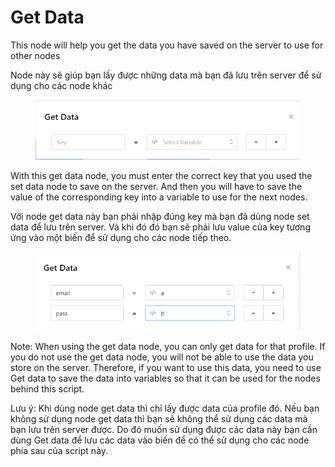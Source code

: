 # Get Data

This node will help you get the data you have saved on the server to use for other nodes

Node này sẽ giúp bạn lấy được những data mà bạn đã lưu trên server để sử dụng cho các node khác

<figure><img src="../../.gitbook/assets/Get data.jpg" alt=""><figcaption></figcaption></figure>

With this get data node, you must enter the correct key that you used the set data node to save on the server. And then you will have to save the value of the corresponding key into a variable to use for the next nodes.

Với node get data này bạn phải nhập đúng key mà bạn đã dùng node set data để lưu trên server. Và khi đó đó bạn sẽ phải lưu value của key tương ứng vào một biến để sử dụng cho các node tiếp theo.&#x20;

<figure><img src="../../.gitbook/assets/image (1) (1) (1) (1) (1) (1) (1) (1) (1) (1) (1) (1) (1) (1) (1) (1) (1) (1) (1) (1) (1) (1) (1) (1) (1) (1) (1) (1) (1) (1) (1) (1) (1) (1) (1) (1) (1) (1) (1) (1).png" alt=""><figcaption></figcaption></figure>

Note: When using the get data node, you can only get data for that profile. If you do not use the get data node, you will not be able to use the data you store on the server. Therefore, if you want to use this data, you need to use Get data to save the data into variables so that it can be used for the nodes behind this script.

Lưu ý: Khi dùng node get data thì chỉ lấy được data của profile đó. Nếu bạn không sử dụng node get data thì bạn sẽ không thể sử dụng các data mà bạn lưu trên server được. Do đó muốn sử dụng được các data này bạn cần dùng Get data để lưu các data vào biến để có thể sử dụng cho các node phía sau của script này.
